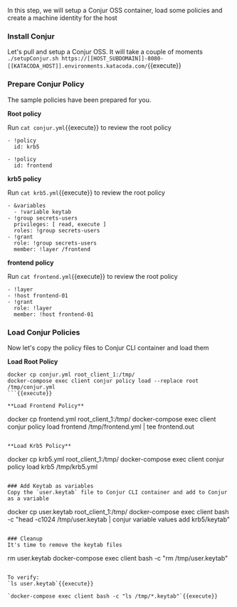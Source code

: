 In this step, we will setup a Conjur OSS container, load some policies and create a machine identity for the host

### Install Conjur
Let's pull and setup a Conjur OSS.   It will take a couple of moments
`./setupConjur.sh https://[[HOST_SUBDOMAIN]]-8080-[[KATACODA_HOST]].environments.katacoda.com/`{{execute}}

### Prepare Conjur Policy
The sample policies have been prepared for you. 

**Root policy**

Run `cat conjur.yml`{{execute}} to review the root policy
```
- !policy
  id: krb5

- !policy
  id: frontend
```
**krb5 policy**

Run `cat krb5.yml`{{execute}} to review the root policy

```
- &variables
  - !variable keytab
- !group secrets-users
  privileges: [ read, execute ]
  roles: !group secrets-users
- !grant
  role: !group secrets-users
  member: !layer /frontend
```

**frontend policy**

Run `cat frontend.yml`{{execute}} to review the root policy

```
- !layer
- !host frontend-01
- !grant
  role: !layer
  member: !host frontend-01
```
### Load Conjur Policies

Now let's copy the policy files to Conjur CLI container and load them

**Load Root Policy**

```
docker cp conjur.yml root_client_1:/tmp/
docker-compose exec client conjur policy load --replace root /tmp/conjur.yml
```{{execute}}

**Load Frontend Policy**
```
docker cp frontend.yml root_client_1:/tmp/
docker-compose exec client conjur policy load frontend /tmp/frontend.yml | tee frontend.out
```{{execute}}

**Load Krb5 Policy**
```
docker cp krb5.yml root_client_1:/tmp/
docker-compose exec client conjur policy load krb5 /tmp/krb5.yml
```{{execute}}

### Add Keytab as variables
Copy the `user.keytab` file to Conjur CLI container and add to Conjur as a variable

```
docker cp user.keytab root_client_1:/tmp/
docker-compose exec client bash -c "head -c1024 /tmp/user.keytab | conjur variable values add krb5/keytab" 
```{{execute}}

### Cleanup 
It's time to remove the keytab files

```
rm user.keytab
docker-compose exec client bash -c "rm /tmp/user.keytab"
```{{execute}}

To verify:
`ls user.keytab`{{execute}}

`docker-compose exec client bash -c "ls /tmp/*.keytab"`{{execute}}

